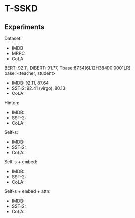 # T-SSKD

## Experiments
Dataset:
- IMDB 
- MRPC
- CoLA

BERT: 92.11, DiBERT: 91.77, Tbase:87.64(6L12H384D0.0001LR) <br>
base: 
<teacher, student>
- IMDB: 92.11, 87.64
- SST-2: 92.41 (virgo), 80.13
- CoLA: 

Hinton:
- IMDB: 
- SST-2:
- CoLA:

Self-s:
- IMDB: 
- SST-2:
- CoLA:

Self-s + embed:
- IMDB:
- SST-2:
- CoLA:

Self-s + embed + attn:
- IMDB:
- SST-2:
- CoLA:
